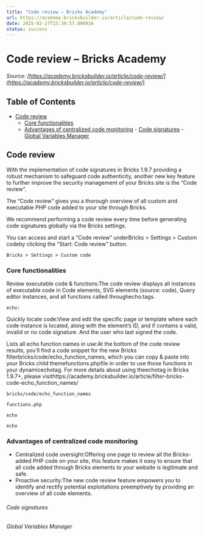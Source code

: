 ```yaml
---
title: "Code review – Bricks Academy"
url: https://academy.bricksbuilder.io/article/code-review/
date: 2025-02-27T15:30:57.896916
status: success
---
```


# Code review – Bricks Academy

*Source: [https://academy.bricksbuilder.io/article/code-review/](https://academy.bricksbuilder.io/article/code-review/)*

## Table of Contents

- [Code review](#code-review)
  - [Core functionalities](#core-functionalities)
  - [Advantages of centralized code monitoring](#advantages-of-centralized-code-monitoring)
        - [Code signatures](#code-signatures)
        - [Global Variables Manager](#global-variables-manager)

## Code review

With the implementation of code signatures in Bricks 1.9.7 providing a robust mechanism to safeguard code authenticity, another new key feature to further improve the security management of your Bricks site is the “Code review”.

The “Code review” gives you a thorough overview of all custom and executable PHP code added to your site through Bricks.

We recommend performing a code review every time before generating code signatures globally via the Bricks settings.

You can access and start a “Code review” underBricks > Settings > Custom codeby clicking the “Start: Code review” button.

`Bricks > Settings > Custom code`

### Core functionalities

Review executable code & functions:The code review displays all instances of executable code in Code elements, SVG elements (source: code), Query editor instances, and all functions called throughecho:tags.

`echo:`

Quickly locate code:View and edit the specific page or template where each code instance is located, along with the element’s ID, and if contains a valid, invalid or no code signature. And the user who last signed the code.

Lists all echo function names in use:At the bottom of the code review results, you’ll find a code snippet for the new Bricks filterbricks/code/echo_function_names, which you can copy & paste into your Bricks child themefunctions.phpfile in order to use those functions in your dynamicechotag. For more details about using theechotag in Bricks 1.9.7+, please visithttps://academy.bricksbuilder.io/article/filter-bricks-code-echo_function_names/

`bricks/code/echo_function_names`

`functions.php`

`echo`

`echo`

### Advantages of centralized code monitoring

- Centralized code oversight:Offering one page to review all the Bricks-added PHP code on your site, this feature makes it easy to ensure that all code added through Bricks elements to your website is legitimate and safe.
- Proactive security:The new code review feature empowers you to identify and rectify potential exploitations preemptively by providing an overview of all code elements.

###### Code signatures

###### Global Variables Manager

